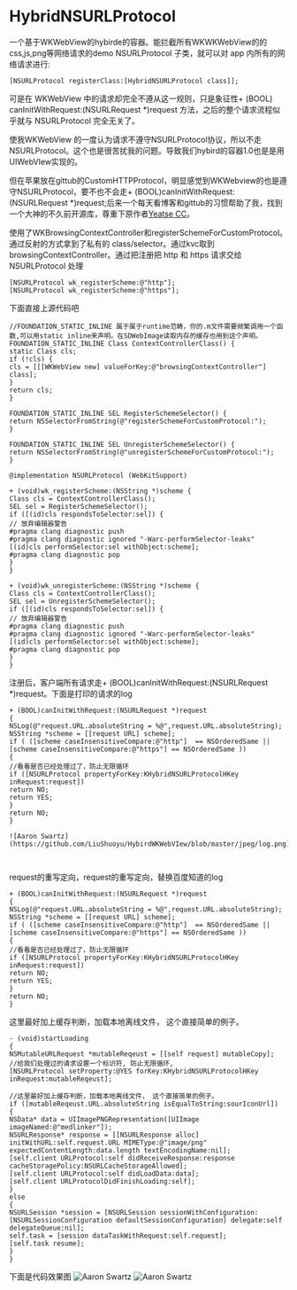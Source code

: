 # HybridNSURLProtocol
一个基于WKWebView的hybirde的容器。能拦截所有WKWKWebView的的css,js,png等网络请求的demo
NSURLProtocol 子类，就可以对 app 内所有的网络请求进行:

```
[NSURLProtocol registerClass:[HybridNSURLProtocol class]];

```


可是在 WKWebView 中的请求却完全不遵从这一规则，只是象征性+ (BOOL) canInitWithRequest:(NSURLRequest *)request 方法，之后的整个请求流程似乎就与 NSURLProtocol 完全无关了。

使我WKWebView 的一度认为请求不遵守NSURLProtocol协议，所以不走 NSURLProtocol。这个也是很苦扰我的问题。导致我们hybird的容器1.0也是是用UIWebVIew实现的。


但在苹果放在gittub的CustomHTTPProtocol，明显感觉到WKWebview的也是遵守NSURLProtocol，要不也不会走+ (BOOL)canInitWithRequest:(NSURLRequest *)request;后来一个每天看博客和gittub的习惯帮助了我，找到一个大神的不久前开源库，尊重下原作者<a href="https://github.com/yeatse/">Yeatse CC</a>。

使用了WKBrowsingContextController和registerSchemeForCustomProtocol。 通过反射的方式拿到了私有的 class/selector。通过kvc取到browsingContextController。通过把注册把 http 和 https 请求交给 NSURLProtocol 处理
```
[NSURLProtocol wk_registerScheme:@"http"];
[NSURLProtocol wk_registerScheme:@"https"];
```
下面直接上源代码吧

```
//FOUNDATION_STATIC_INLINE 属于属于runtime范畴，你的.m文件需要频繁调用一个函数,可以用static inline来声明。在SDWebImage读取内存的缓存也用到这个声明。
FOUNDATION_STATIC_INLINE Class ContextControllerClass() {
static Class cls;
if (!cls) {
cls = [[[WKWebView new] valueForKey:@"browsingContextController"] class];
}
return cls;
}

FOUNDATION_STATIC_INLINE SEL RegisterSchemeSelector() {
return NSSelectorFromString(@"registerSchemeForCustomProtocol:");
}

FOUNDATION_STATIC_INLINE SEL UnregisterSchemeSelector() {
return NSSelectorFromString(@"unregisterSchemeForCustomProtocol:");
}

@implementation NSURLProtocol (WebKitSupport)

+ (void)wk_registerScheme:(NSString *)scheme {
Class cls = ContextControllerClass();
SEL sel = RegisterSchemeSelector();
if ([(id)cls respondsToSelector:sel]) {
// 放弃编辑器警告
#pragma clang diagnostic push
#pragma clang diagnostic ignored "-Warc-performSelector-leaks"
[(id)cls performSelector:sel withObject:scheme];
#pragma clang diagnostic pop
}
}

+ (void)wk_unregisterScheme:(NSString *)scheme {
Class cls = ContextControllerClass();
SEL sel = UnregisterSchemeSelector();
if ([(id)cls respondsToSelector:sel]) {
// 放弃编辑器警告
#pragma clang diagnostic push
#pragma clang diagnostic ignored "-Warc-performSelector-leaks"
[(id)cls performSelector:sel withObject:scheme];
#pragma clang diagnostic pop
}
}

```
注册后，客户端所有请求走+ (BOOL)canInitWithRequest:(NSURLRequest *)request。下面是打印的请求的log

```
+ (BOOL)canInitWithRequest:(NSURLRequest *)request
{
NSLog(@"request.URL.absoluteString = %@",request.URL.absoluteString);
NSString *scheme = [[request URL] scheme];
if ( ([scheme caseInsensitiveCompare:@"http"]  == NSOrderedSame ||
[scheme caseInsensitiveCompare:@"https"] == NSOrderedSame ))
{
//看看是否已经处理过了，防止无限循环
if ([NSURLProtocol propertyForKey:KHybridNSURLProtocolHKey inRequest:request])
return NO;
return YES;
}
return NO;
}

![Aaron Swartz](https://github.com/LiuShuoyu/HybirdWKWebVIew/blob/master/jpeg/log.png)



```
request的重写定向，request的重写定向，替换百度知道的log
```
+ (BOOL)canInitWithRequest:(NSURLRequest *)request
{
NSLog(@"request.URL.absoluteString = %@",request.URL.absoluteString);
NSString *scheme = [[request URL] scheme];
if ( ([scheme caseInsensitiveCompare:@"http"]  == NSOrderedSame ||
[scheme caseInsensitiveCompare:@"https"] == NSOrderedSame ))
{
//看看是否已经处理过了，防止无限循环
if ([NSURLProtocol propertyForKey:KHybridNSURLProtocolHKey inRequest:request])
return NO;
return YES;
}
return NO;
}

```
这里最好加上缓存判断，加载本地离线文件， 这个直接简单的例子。
``` 
- (void)startLoading
{
NSMutableURLRequest *mutableReqeust = [[self request] mutableCopy];
//给我们处理过的请求设置一个标识符, 防止无限循环,
[NSURLProtocol setProperty:@YES forKey:KHybridNSURLProtocolHKey inRequest:mutableReqeust];

//这里最好加上缓存判断，加载本地离线文件， 这个直接简单的例子。
if ([mutableReqeust.URL.absoluteString isEqualToString:sourIconUrl])
{
NSData* data = UIImagePNGRepresentation([UIImage imageNamed:@"medlinker"]);
NSURLResponse* response = [[NSURLResponse alloc] initWithURL:self.request.URL MIMEType:@"image/png" expectedContentLength:data.length textEncodingName:nil];
[self.client URLProtocol:self didReceiveResponse:response cacheStoragePolicy:NSURLCacheStorageAllowed];
[self.client URLProtocol:self didLoadData:data];
[self.client URLProtocolDidFinishLoading:self];
}
else
{
NSURLSession *session = [NSURLSession sessionWithConfiguration:[NSURLSessionConfiguration defaultSessionConfiguration] delegate:self delegateQueue:nil];
self.task = [session dataTaskWithRequest:self.request];
[self.task resume];
}
}

```
下面是代码效果图
![Aaron Swartz](https://github.com/LiuShuoyu/HybirdWKWebVIew/blob/master/jpeg/WechatIMG1.jpeg)
![Aaron Swartz](https://github.com/LiuShuoyu/HybirdWKWebVIew/blob/master/jpeg/WechatIMG1.jpeg)




